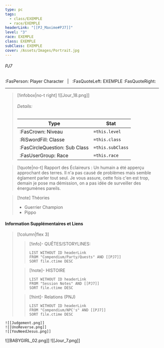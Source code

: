 ```yaml
---
type: pc
tags:
  - class/EXEMPLE
  - race/EXEMPLE
headerLink: "[[PJ_Maxime#PJ7]]"
level: "3"
race: EXEMPLE
class: EXEMPLE
subClass: EXEMPLE
cover: /Assets/Images/Portrait.jpg
---
```


###### PJ7
:FasPerson: Player Character &nbsp; | &nbsp; :FasQuoteLeft: EXEMPLE :FasQuoteRight:
___
> [!infobox|no-t right]
> ![[Jour_18.png]]
> ###### Details:
> | Type | Stat |
> | ---- | ---- |
> | :FasCrown: Niveau   | `=this.level` |
> | :RiSwordFill: Classe |  `=this.class`|
> | :FasCircleQuestion: Sub Class |  `=this.subClass`|
> |  :FasUserGroup: Race |  `=this.race`|

> [!quote|no-t]
> Rapport des Éclaireurs : Un humain a été apperçu approchant des terres. Il n'a pas causé de problèmes mais semble églament parler tout seul. Je vous assure, cette fois c'en est trop, demain je pose ma démission, on a pas idée de surveiller des énergumènes pareils.

> [!note] Théories
> - Guerrier Champion
> - Pippo
 
#### Information Supplémentaires et Liens
> [!column|flex 3]
>> [!info]- QUÊTES/STORYLINES:
>>```dataview
>>LIST WITHOUT ID headerLink
>>FROM "Compendium/Party/Quests" AND [[PJ7]]
>>SORT file.ctime DESC
>
>>[!note]- HISTOIRE
>>```dataview
>>LIST WITHOUT ID headerLink
>>FROM "Session Notes" AND [[PJ7]]
>>SORT file.ctime DESC
>
>>[!hint]- Relations (PNJ)
>>```dataview
>>LIST WITHOUT ID headerLink
>>FROM "Compendium/NPC's" AND [[PJ7]]
>>SORT file.ctime DESC

```image-layout-masonry-3
![[Judgement.png]]
![[UnoReverse.png]]
![[YouNeedJesus.png]]
```
![[BABYGIRL_02.png]]
![[Jour_7.png]]